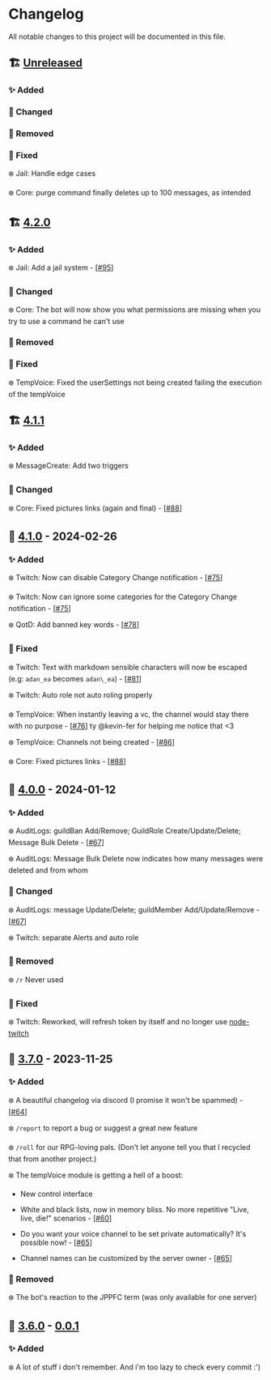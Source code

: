 # Changelog

All notable changes to this project will be documented in this file.

## 🏗️ [Unreleased]

### ✨ Added

### 🧱 Changed

### 🚮 Removed

### 🐛 Fixed

❄️ Jail: Handle edge cases

❄️ Core: purge command finally deletes up to 100 messages, as intended

## 🏗️ [4.2.0]

### ✨ Added

❄️ Jail: Add a jail system - [[#95](https://github.com/adroidea/bot/issues/95)]

### 🧱 Changed

❄️ Core: The bot will now show you what permissions are missing when you try to use a command he can't use

### 🚮 Removed

### 🐛 Fixed

❄️ TempVoice: Fixed the userSettings not being created failing the execution of the tempVoice

## 🏗️ [4.1.1]

### ✨ Added

❄️ MessageCreate: Add two triggers

### 🧱 Changed

❄️ Core: Fixed pictures links (again and final) - [[#88](https://github.com/adroidea/bot/issues/88)]

## 🚀 [4.1.0] - 2024-02-26

### ✨ Added

❄️ Twitch: Now can disable Category Change notification - [[#75](https://github.com/adroidea/bot/issues/75)]

❄️ Twitch: Now can ignore some categories for the Category Change notification - [[#75](https://github.com/adroidea/bot/issues/75)]

❄️ QotD: Add banned key words - [[#78](https://github.com/adroidea/bot/issues/78)]

### 🐛 Fixed

❄️ Twitch: Text with markdown sensible characters will now be escaped (e.g: `adan_ea` becomes `adan\_ea`) - [[#81](https://github.com/adroidea/bot/issues/81)]

❄️ Twitch: Auto role not auto roling properly

❄️ TempVoice: When instantly leaving a vc, the channel would stay there with no purpose - [[#76](https://github.com/adroidea/bot/issues/76)] ty @kevin-fer for helping me notice that <3

❄️ TempVoice: Channels not being created - [[#86](https://github.com/adroidea/bot/issues/86)]

❄️ Core: Fixed pictures links - [[#88](https://github.com/adroidea/bot/issues/88)]

## 🚀 [4.0.0] - 2024-01-12

### ✨ Added

❄️ AuditLogs: guildBan Add/Remove; GuildRole Create/Update/Delete; Message Bulk Delete - [[#67](https://github.com/adroidea/bot/issues/67)]

❄️ AuditLogs: Message Bulk Delete now indicates how many messages were deleted and from whom

### 🧱 Changed

❄️ AuditLogs: message Update/Delete; guildMember Add/Update/Remove - [[#67](https://github.com/adroidea/bot/issues/67)]

❄️ Twitch: separate Alerts and auto role

### 🚮 Removed

❄️ `/r` Never used

### 🐛 Fixed
❄️ Twitch: Reworked, will refresh token by itself and no longer use [node-twitch](https://github.com/Plazide/node-twitch)

## 🚀 [3.7.0] - 2023-11-25

### ✨ Added

❄️ A beautiful changelog via discord (I promise it won't be spammed) - [[#64](https://github.com/adroidea/bot/issues/64)]

❄️ `/report` to report a bug or suggest a great new feature

❄️ `/roll` for our RPG-loving pals. (Don't let anyone tell you that I recycled that from another project.)

❄️ The tempVoice module is getting a hell of a boost:

  - New control interface

  - White and black lists, now in memory bliss. No more repetitive "Live, live, die!" scenarios - [[#60](https://github.com/adroidea/bot/issues/60)]

  - Do you want your voice channel to be set private automatically? It's possible now! - [[#65](https://github.com/adroidea/bot/issues/65)]

  - Channel names can be customized by the server owner - [[#65](https://github.com/adroidea/bot/issues/65)]

### 🚮 Removed

❄️ The bot's reaction to the JPPFC term (was only available for one server)

## 🚀 [3.6.0] - [0.0.1]

### ✨ Added

❄️ A lot of stuff i don't remember. And i'm too lazy to check every commit :')

[Unreleased]: https://github.com/adroidea/bot
[4.2.0]: https://github.com/adroidea/bot/releases/tag/v4.2.0
[4.1.1]: https://github.com/adroidea/bot/releases/tag/v4.1.1
[4.1.0]: https://github.com/adroidea/bot/releases/tag/v4.1.0
[4.0.0]: https://github.com/adroidea/bot/releases/tag/v4.0.0
[3.7.0]: https://github.com/adroidea/bot/releases/tag/v3.7.0
[3.6.0]: https://github.com/adroidea/bot/releases/tag/v3.6.0
[0.2.0]: https://github.com/adroidea/bot/releases/tag/v0.2.0
[0.1.1]: https://github.com/adroidea/bot/releases/tag/v0.1.1
[0.1.0]: https://github.com/adroidea/bot/releases/tag/v0.1.0
[0.0.1]: https://github.com/adroidea/bot/releases/tag/v0.0.1
